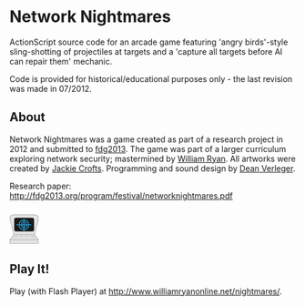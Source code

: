 # Network Nightmares

ActionScript source code for an arcade game featuring 'angry birds'-style sling-shotting of projectiles at targets and a 'capture all targets before AI can repair them' mechanic.

Code is provided for historical/educational purposes only - the last revision was made in 07/2012.

## About

Network Nightmares was a game created as part of a research project in 2012 and submitted to [fdg2013](http://fdg2013.org/). The game was part of a larger curriculum exploring network security; mastermined by [William Ryan](http://www.williamryanonline.net/). All artworks were created by [Jackie Crofts](http://jackiecrofts.com). Programming and sound design by [Dean Verleger](https://github.com/deanbot).

Research paper: http://fdg2013.org/program/festival/networknightmares.pdf

![sysadmin](./admin.png)

## Play It!

Play (with Flash Player) at http://www.williamryanonline.net/nightmares/.
